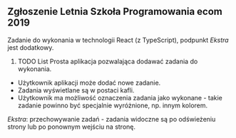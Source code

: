 ## Zgłoszenie Letnia Szkoła Programowania ecom 2019

Zadanie do wykonania w technologii React (z TypeScript), podpunkt *Ekstra* jest dodatkowy.

1. TODO List
Prosta aplikacja pozwalająca dodawać zadania do wykonania.
-	Użytkownik aplikacji może dodać nowe zadanie.
-	Zadania wyświetlane są w postaci kafli.
-	Użytkownik ma możliwość oznaczenia zadania jako wykonane - takie zadanie powinno być specjalnie wyróżnione, np. innym kolorem.


*Ekstra*: przechowywanie zadań - zadania widoczne są po odświeżeniu strony lub po ponownym wejściu na stronę.
